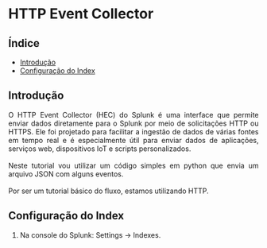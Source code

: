 # HTTP Event Collector

## Índice

- [Introdução](#introdução)
- [Configuração do Index](#configuração-index)


  
## Introdução
<div align = "justify">
  O HTTP Event Collector (HEC) do Splunk é uma interface que permite enviar dados diretamente para o Splunk por meio de solicitações HTTP ou HTTPS. Ele foi projetado para facilitar a ingestão de dados de várias fontes em tempo real e é especialmente útil para enviar dados de aplicações, serviços web, dispositivos IoT e scripts personalizados.<br><br>
Neste tutorial vou utilizar um código simples em python que envia um arquivo JSON com alguns eventos.<br><br>
  Por ser um tutorial básico do fluxo, estamos utilizando HTTP.
</div>

## Configuração do Index

  1. Na console do Splunk:  Settings -> Indexes.<br>
     


